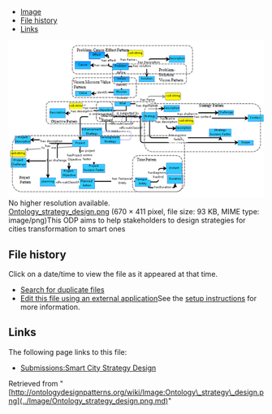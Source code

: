 * [Image](../Image/Ontology_strategy_design.png.md#file)
* [File history](../Image/Ontology_strategy_design.png.md#filehistory)
* [Links](../Image/Ontology_strategy_design.png.md#filelinks)

[![Image:Ontology strategy design.png](../images/0/0c/Ontology_strategy_design.png)](../images/0/0c/Ontology_strategy_design.png)  
No higher resolution available.  
[Ontology\_strategy\_design.png](../images/0/0c/Ontology_strategy_design.png)‎ (670 × 411 pixel, file size: 93 KB, MIME type: image/png)This ODP aims to help stakeholders to design strategies for cities transformation to smart ones




## File history

Click on a date/time to view the file as it appeared at that time.



  
* [Search for duplicate files](http://ontologydesignpatterns.org/wiki/Special:FileDuplicateSearch/Ontology_strategy_design.png "Special:FileDuplicateSearch/Ontology strategy design.png")
* [Edit this file using an external application](http://ontologydesignpatterns.org/wiki/index.php?title=Image:Ontology_strategy_design.png&action=edit&externaledit=true&mode=file "Image:Ontology strategy design.png")See the [setup instructions](http://www.mediawiki.org/wiki/Manual:External_editors "http://www.mediawiki.org/wiki/Manual:External_editors") for more information.

## Links



The following page links to this file:


* [Submissions:Smart City Strategy Design](../Submissions/Smart_City_Strategy_Design.md "Submissions:Smart City Strategy Design")


Retrieved from "[http://ontologydesignpatterns.org/wiki/Image:Ontology\_strategy\_design.png](../Image/Ontology_strategy_design.png.md)"